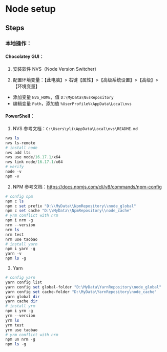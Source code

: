 # Node setup

## Steps

### 本地操作：

#### Chocolatey GUI：

1. 安装软件 NVS（Node Version Switcher）

2. 配置环境变量：【此电脑】> 右键【属性】>【高级系统设置】>【高级】>【环境变量】

- 添加变量 `NVS_HOME`，值 `D:\MyData\NvsRepository`
- 编辑变量 `Path`，添加值 `%UserProfile%\AppData\Local\nvs`

#### PowerShell：

1. NVS 参考文档：`C:\Users\yli\AppData\Local\nvs\README.md`

```powershell
nvs ls
nvs ls-remote
# install node
nvs add lts
nvs use node/16.17.1/x64
nvs link node/16.17.1/x64
# verify
node -v
npm -v
```

2. NPM 参考文档：https://docs.npmjs.com/cli/v8/commands/npm-config

```powershell
# config npm
npm c ls
npm c set prefix "D:\\MyData\\NpmRepository\\node_global"
npm c set cache "D:\\MyData\\NpmRepository\\node_cache"
# yrm conflict with nrm
npm i nrm -g
nrm --version
nrm ls
nrm test
nrm use taobao
# install yarn
npm i yarn -g
yarn -v
npm ls -g
```

3. Yarn

```powershell
# config yarn
yarn config list
yarn config set global-folder "D:\MyData\YarnRepository\node_global"
yarn config set cache-folder "D:\MyData\YarnRepository\node_cache"
yarn global dir
yarn cache dir
# install yrm
npm i yrm -g
yrm --version
yrm ls
yrm test
yrm use taobao
# yrm conflict with nrm
npm un nrm -g
npm ls -g
```
